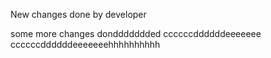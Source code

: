 New changes done by developer

some more changes donddddddded
ccccccddddddeeeeeee
ccccccddddddeeeeeeehhhhhhhhhh


